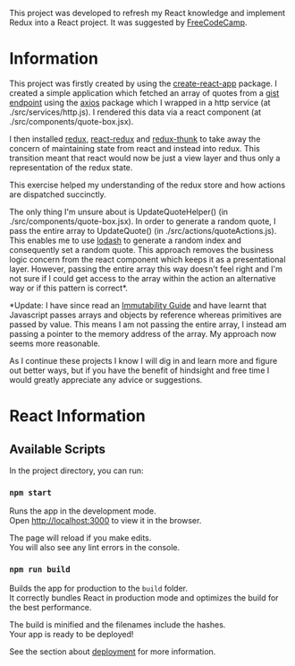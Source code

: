 This project was developed to refresh my React knowledge and implement Redux into a React project. It was suggested by [FreeCodeCamp](https://learn.freecodecamp.org/front-end-libraries/front-end-libraries-projects/build-a-random-quote-machine).

# Information

This project was firstly created by using the [create-react-app](https://www.npmjs.com/package/create-react-app) package. I created a simple application which fetched an array of quotes from a [gist endpoint](https://gist.githubusercontent.com/camperbot/5a022b72e96c4c9585c32bf6a75f62d9/raw/e3c6895ce42069f0ee7e991229064f167fe8ccdc/quotes.json) using the [axios](https://www.npmjs.com/package/axios) package which I wrapped in a http service (at ./src/services/http.js). I rendered this data via a react component (at ./src/components/quote-box.jsx).

I then installed [redux](https://www.npmjs.com/package/redux), [react-redux](https://www.npmjs.com/package/react-redux) and [redux-thunk](https://www.npmjs.com/package/redux-thunk) to take away the concern of maintaining state from react and instead into redux. This transition meant that react would now be just a view layer and thus only a representation of the redux state.

This exercise helped my understanding of the redux store and how actions are dispatched succinctly.

The only thing I'm unsure about is UpdateQuoteHelper() (in ./src/components/quote-box.jsx). In order to generate a random quote, I pass the entire array to UpdateQuote() (in ./src/actions/quoteActions.js). This enables me to use [lodash](https://www.npmjs.com/package/lodash) to generate a random index and consequently set a random quote. This approach removes the business logic concern from the react component which keeps it as a presentational layer. However, passing the entire array this way doesn't feel right and I'm not sure if I could get access to the array within the action an alternative way or if this pattern is correct\*.

\*Update: I have since read an [Immutability Guide](https://daveceddia.com/react-redux-immutability-guide/) and have learnt that Javascript passes arrays and objects by reference whereas primitives are passed by value. This means I am not passing the entire array, I instead am passing a pointer to the memory address of the array. My approach now seems more reasonable.

As I continue these projects I know I will dig in and learn more and figure out better ways, but if you have the benefit of hindsight and free time I would greatly appreciate any advice or suggestions.

# React Information

## Available Scripts

In the project directory, you can run:

### `npm start`

Runs the app in the development mode.<br>
Open [http://localhost:3000](http://localhost:3000) to view it in the browser.

The page will reload if you make edits.<br>
You will also see any lint errors in the console.

### `npm run build`

Builds the app for production to the `build` folder.<br>
It correctly bundles React in production mode and optimizes the build for the best performance.

The build is minified and the filenames include the hashes.<br>
Your app is ready to be deployed!

See the section about [deployment](https://facebook.github.io/create-react-app/docs/deployment) for more information.
